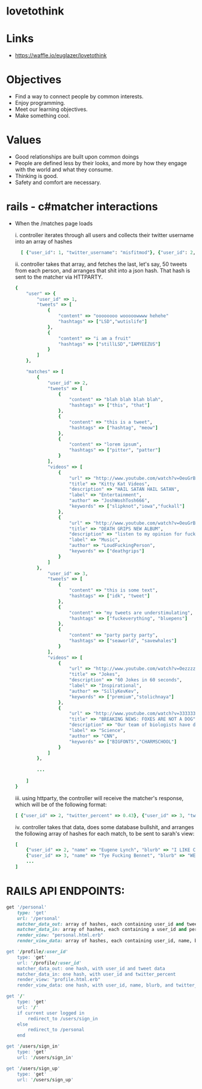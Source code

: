 lovetothink
===========

# Links
* https://waffle.io/euglazer/lovetothink

# Objectives
* Find a way to connect people by common interests. 
* Enjoy programming.
* Meet our learning objectives.
* Make something cool.

# Values
* Good relationships are built upon common doings
* People are defined less by their looks, and more by how they engage with the world and what they consume.
* Thinking is good.
* Safety and comfort are necessary.

# rails - c#matcher interactions
* When the /matches page loads

	i. controller iterates through all users and collects their twitter username into an array of hashes
	```ruby
	  [ {"user_id": 1, "twitter_username": "misfitmod"}, {"user_id": 2, "twitter_username": "deephousekitty"}, ... ]
	```
  ii. controller takes that array, and fetches the last, let's say, 50 tweets from each person, and arranges that shit into a json hash. That hash is sent to the matcher via HTTPARTY.
	```ruby
	{
		"user" => {
			"user_id" => 1,
			"tweets" => [
				{
					"content" => "oooooooo wooooowwww hehehe"
					"hashtags" => ["LSD","wutislife"]
				},
				{
					"content" => "i am a fruit"
					"hashtags" => ["stillLSD","IAMYEEZUS"]
				}
			]
		},
	
		"matches" => [ 
			{ 
				"user_id" => 2,
				"tweets" => [
					{ 
						"content" => "blah blah blah blah",
						"hashtags" => ["this", "that"]
					},
					{ 
						"content" => "this is a tweet",
						"hashtags" => ["hashtag", "meow"]
					},
					{ 
						"content" => "lorem ipsum",
						"hashtags" => ["pitter", "patter"]
					}
				],
				"videos" => [
					{
						"url" => "http://www.youtube.com/watch?v=OeuGrBs0xFk&feature=youtube_gdata_player",
						"title" => "Kitty Kat Videos",
						"description" => "HAIL SATAN HAIL SATAN",
						"label" => "Entertainment",
						"author" => "JoshWoshTosh666",
						"keywords" => ["slipknot","iowa","fuckall"]
					},
					{
						"url" => "http://www.youtube.com/watch?v=OeuGrBsfs0xF&feature=youtube_gdata_player",
						"title" => "DEATH GRIPS NEW ALBUM",
						"description" => "listen to my opinion for fucking 20 minutes. I am an expert, and I am loud.",
						"label" => "Music",
						"author" => "LoudFuckingPerson",
						"keywords" => ["deathgrips"]
					}
				]
			},
				"user_id" => 3,
				"tweets" => [
					{ 
						"content" => "this is some text",
						"hashtags" => ["idk", "tweet"]
					},
					{ 
						"content" => "my tweets are understimulating",
						"hashtags" => ["fuckeverything", "bluepens"]
					},
					{ 
						"content" => "party party party",
						"hashtags" => ["seaworld", "savewhales"]
					}
				],
				"videos" => [
					{
						"url" => "http://www.youtube.com/watch?v=Oezzzzzzs0xzk&feature=youtube_gdata_player",
						"title" => "Jokes",
						"description" => "60 Jokes in 60 seconds",
						"label" => "Inspirational",
						"author" => "SillyKevKev",
						"keywords" => ["premium","stolichnaya"]
					},
					{
						"url" => "http://www.youtube.com/watch?v=3333333333&feature=youtube_gdata_player",
						"title" => "BREAKING NEWS: FOXES ARE NOT A DOG",
						"description" => "Our team of biologists have determined that foxes are not a dog. They also do not know what a fox is. Breaking news...",
						"label" => "Science",
						"author" => "CNN",
						"keywords" => ["BIGFONTS","CHARMSCHOOL"]
					}
				]
			},
		
			...
		
		]
	}

	```
	iii. using httparty, the controller will receive the matcher's response, which will be of the following format:
	```ruby 
	[ {"user_id" => 2, "twitter_percent" => 0.43}, {"user_id" => 3, "twitter_percent" => 0.56}, ... ]		
	```
	iv. controller takes that data, does some database bullshit, and arranges the following array of hashes for each match, to be sent to sarah's view:
	```ruby 
	[ 
		{"user_id" => 2, "name" => "Eugene Lynch", "blurb" => "I LIKE CATS AND ELECTRITY", "twitter_percent" => 0.32}, 
		{"user_id" => 3, "name" => "Tye Fucking Bennet", "blurb" => "WELCOME TO INVERCARGILL", "twitter_percent" => 0.56}, 
		... 
	]
	```
	
# RAILS API ENDPOINTS:
```ruby
get '/personal'
	type: 'get'
	url: '/personal'
	matcher_data_out: array of hashes, each containing user_id and tweet data.
	matcher_data_in: array of hashes, each containing a user_id and percent 
	render_view: "personal.html.erb"
	render_view_data: array of hashes, each containing user_id, name, blurb, image_url, and twitter percent. Also user's info: name, blurb, image_url, last 5 tweets.

get '/profile/:user_id'
	type: 'get'
	url: '/profile/:user_id'
	matcher_data_out: one hash, with user_id and tweet data
	matcher_data_in: one hash, with user_id and twitter_percent
	render_view: "profile.html.erb"
	render_view_data: one hash, with user_id, name, blurb, and twitter_percent.

get '/'
	type: 'get'
	url: '/'
	if current user logged in 
		redirect_to /users/sign_in
	else
		redirect_to /personal
	end

get '/users/sign_in'
	type: 'get'
	url: '/users/sign_in'

get '/users/sign_up'
	type: 'get'
	url: '/users/sign_up'

```
